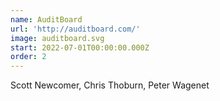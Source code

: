 ```yaml
---
name: AuditBoard
url: 'http://auditboard.com/'
image: auditboard.svg
start: 2022-07-01T00:00:00.000Z
order: 2
---
```

Scott Newcomer, Chris Thoburn, Peter Wagenet
